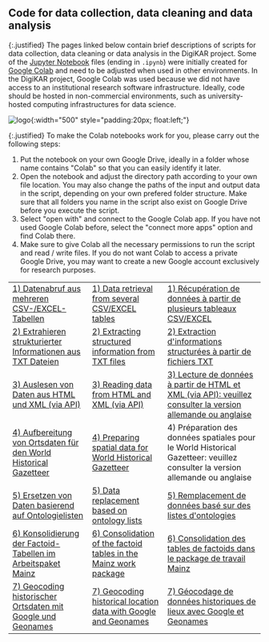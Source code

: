 ## Code for data collection, data cleaning and data analysis

{:.justified}
The pages linked below contain brief descriptions of scripts for data collection, data cleaning or data analysis in the DigiKAR project. Some of the <a href="https://jupyter.org/">Jupyter Notebook</a> files (ending in <code>.ipynb</code>) were initially created for [Google Colab](https://colab.google/) and need to be adjusted when used in other environments. In the DigiKAR project, Google Colab was used because we did not have access to an institutional research software infrastructure. Ideally, code should be hosted in non-commercial environments, such as university-hosted computing infrastructures for data science.

![logo](https://github.com/ieg-dhr/DigiKAR/assets/38257338/72173520-9cf1-4dc7-be6e-4f8b25ee97b8){:width="500" style="padding:20px; float:left;"}

{:.justified}
To make the Colab notebooks work for you, please carry out the following steps:

1. Put the notebook on your own Google Drive, ideally in a folder whose name contains "Colab" so that you can easily identify it later.
2. Open the notebook and adjust the directory path according to your own file location. You may also change the paths of the input and output data in the script, depending on your own prefered folder structure. Make sure that all folders you name in the script also exist on Google Drive before you execute the script.
3. Select "open with" and connect to the Google Colab app. If you have not used Google Colab before, select the "connect more apps" option and find Colab there.
4. Make sure to give Colab all the necessary permissions to run the script and read / write files. If you do not want Colab to access a private Google Drive, you may want to create a new Google account exclusively for research purposes.


 <table width="100%">
  <tr>
    <td><a href="https://ieg-dhr.github.io/DigiKAR/CSV-EXCEL_de.html">1) Datenabruf aus mehreren CSV-/EXCEL-Tabellen</a></td>
    <td><a href="https://ieg-dhr.github.io/DigiKAR/CSV-EXCEL_en.html">1) Data retrieval from several CSV/EXCEL tables</a></td>
    <td><a href="https://ieg-dhr.github.io/DigiKAR/CSV-EXCEL_fr.html">1) Récupération de données à partir de plusieurs tableaux CSV/EXCEL</a></td>
  </tr>
  <tr>
    <td><a href="https://ieg-dhr.github.io/DigiKAR/TXT_de.html">2) Extrahieren strukturierter Informationen aus TXT Dateien</a></td>
    <td><a href="https://ieg-dhr.github.io/DigiKAR/TXT_en.html">2) Extracting structured information from TXT files</a></td>
    <td><a href="https://ieg-dhr.github.io/DigiKAR/TXT_fr.html">2) Extraction d'informations structurées à partir de fichiers TXT</a></td>
  </tr>
   <tr>
    <td><a href="https://ieg-dhr.github.io/DigiKAR/XML_de.html">3) Auslesen von Daten aus HTML und XML (via API)</a></td>
    <td><a href="https://ieg-dhr.github.io/DigiKAR/XML_en.html">3) Reading data from HTML and XML (via API)</a></td>
    <td><a href="https://ieg-dhr.github.io/DigiKAR/XML_fr.html">3) Lecture de données à partir de HTML et XML (via API): veuillez consulter la version allemande ou anglaise</a></td>
  </tr>
  <tr>
    <td><a href="https://ieg-dhr.github.io/DigiKAR/WHG_de.html">4) Aufbereitung von Ortsdaten für den World Historical Gazetteer</a></td>
    <td><a href="https://ieg-dhr.github.io/DigiKAR/WHG_en.html">4) Preparing spatial data for World Historical Gazetteer</a></td>
    <td>4) Préparation des données spatiales pour le World Historical Gazetteer: veuillez consulter la version allemande ou anglaise</td>
  </tr>
  <tr>
    <td><a href="https://ieg-dhr.github.io/DigiKAR/MAPPING_de.html">5) Ersetzen von Daten basierend auf Ontologielisten</a></td>
    <td><a href="https://ieg-dhr.github.io/DigiKAR/MAPPING_en.html">5) Data replacement based on ontology lists</a></td>
    <td><a href="https://ieg-dhr.github.io/DigiKAR/MAPPING_fr.html">5) Remplacement de données basé sur des listes d'ontologies</a></td>
  </tr>
  <tr>
    <td><a href="https://ieg-dhr.github.io/DigiKAR/CONSOLIDATION_de.html">6) Konsolidierung der Factoid-Tabellen im Arbeitspaket Mainz</a></td>
    <td><a href="https://ieg-dhr.github.io/DigiKAR/CONSOLIDATION_en.html">6) Consolidation of the factoid tables in the Mainz work package</a></td>
    <td><a href="https://ieg-dhr.github.io/DigiKAR/CONSOLIDATION_fr.html">6) Consolidation des tables de factoids dans le package de travail Mainz</a></td>
  </tr>
  <tr>
    <td><a href="https://monikabarget.github.io/GeoHumTutorials/">7) Geocoding historischer Ortsdaten mit Google und Geonames</a></td>
    <td><a href="https://monikabarget.github.io/GeoHumTutorials/">7) Geocoding historical location data with Google and Geonames</a></td>
    <td><a href="https://monikabarget.github.io/GeoHumTutorials/">7) Géocodage de données historiques de lieux avec Google et Geonames</a></td>
  </tr>
</table>
